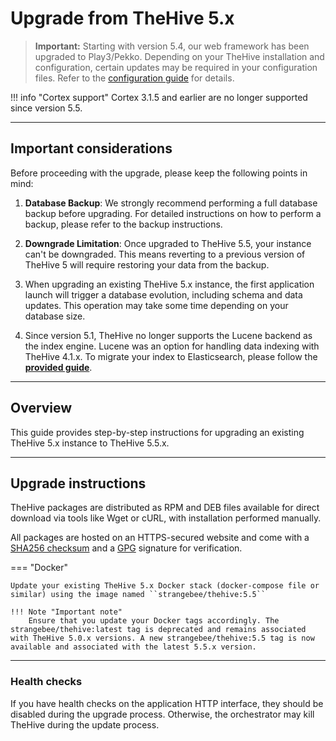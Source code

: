 # Upgrade from TheHive 5.x

> **Important:** Starting with version 5.4, our web framework has been upgraded to Play3/Pekko. Depending on your TheHive installation and configuration, certain updates may be required in your configuration files. Refer to the [configuration guide](../configuration/pekko.md) for details.

!!! info "Cortex support"
    <!-- md:version 5.5 --> Cortex 3.1.5 and earlier are no longer supported since version 5.5.

---

## Important considerations

Before proceeding with the upgrade, please keep the following points in mind:

1. **Database Backup**: We strongly recommend performing a full database backup before upgrading. For detailed instructions on how to perform a backup, please refer to the backup instructions.

2. **Downgrade Limitation**: Once upgraded to TheHive 5.5, your instance can't be downgraded. This means reverting to a previous version of TheHive 5 will require restoring your data from the backup.

3. When upgrading an existing TheHive 5.x instance, the first application launch will trigger a database evolution, including schema and data updates. This operation may take some time depending on your database size.

4. Since version 5.1, TheHive no longer supports the Lucene backend as the index engine. Lucene was an option for handling data indexing with TheHive 4.1.x. To migrate your index to Elasticsearch, please follow the [**provided guide**](../operations/change-index.md).

---

## Overview

This guide provides step-by-step instructions for upgrading an existing TheHive 5.x instance to TheHive 5.5.x.

---

## Upgrade instructions

TheHive packages are distributed as RPM and DEB files available for direct download via tools like Wget or cURL, with installation performed manually.

All packages are hosted on an HTTPS-secured website and come with a [SHA256 checksum](https://linux.die.net/man/1/sha256sum) and a [GPG](https://www.gnupg.org/) signature for verification.

=== "Docker"

    Update your existing TheHive 5.x Docker stack (docker-compose file or similar) using the image named ``strangebee/thehive:5.5``

    !!! Note "Important note"
        Ensure that you update your Docker tags accordingly. The strangebee/thehive:latest tag is deprecated and remains associated with TheHive 5.0.x versions. A new strangebee/thehive:5.5 tag is now available and associated with the latest 5.5.x version.

---

### Health checks

If you have health checks on the application HTTP interface, they should be disabled during the upgrade process. Otherwise, the orchestrator may kill TheHive during the update process.

&nbsp;